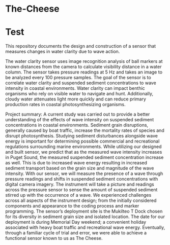 # The-Cheese
# Test
This repository documents the design and construction of a sensor that measures changes in water clarity due to wave action.

The water clarity sensor uses image recognition analysis of ball markers at known distances from the camera to calculate visibility distance in a water column. The sensor takes pressure readings at 5 Hz and takes an image to be analyzed every 100 pressure samples. The goal of the sensor is to correlate water clarity and suspended sediment concentrations to wave intensity in coastal environments. Water clarity can impact benthic organisms who rely on visible water to navigate and hunt. Additionally, cloudy water attenuates light more quickly and can reduce primary production rates in coastal photosynthesizing organisms.

Project summary:
A current study was carried out to provide a better understanding of the effects of wave intensity on suspended sediment concentrations in coastal environments. Sediment grain disruptions, generally caused by boat traffic, increase the mortality rates of species and disrupt photosynthesis. Studying sediment disturbances alongside wave energy is important for determining possible commercial and recreational regulations surrounding marine environments. While utilizing our designed and built sensor, we predict that as the measured wave intensity increases in Puget Sound, the measured suspended sediment concentration increase as well. This is due to increased wave energy resulting in increased sediment transport based on the grain size and magnitude of the wave intensity. With our sensor, we will measure the presence of a wave through pressure readings and shifts in suspended sediment concentrations with digital camera imagery. The instrument will take a picture and readings across the pressure sensor to sense the amount of suspended sediment stirred up with the occurrence of a wave. We experienced challenges across all aspects of the instrument design; from the initially considered components and appearance to the coding process and marker programming. The sensor’s deployment site is the Mukilteo T Dock chosen for its diversity in sediment grain size and isolated location. The date for our deployment is during Memorial Day weekend; a convenient holiday associated with heavy boat traffic and recreational wave energy. Eventually, through a familiar cycle of trial and error, we were able to achieve a functional sensor known to us as The Cheese. 
